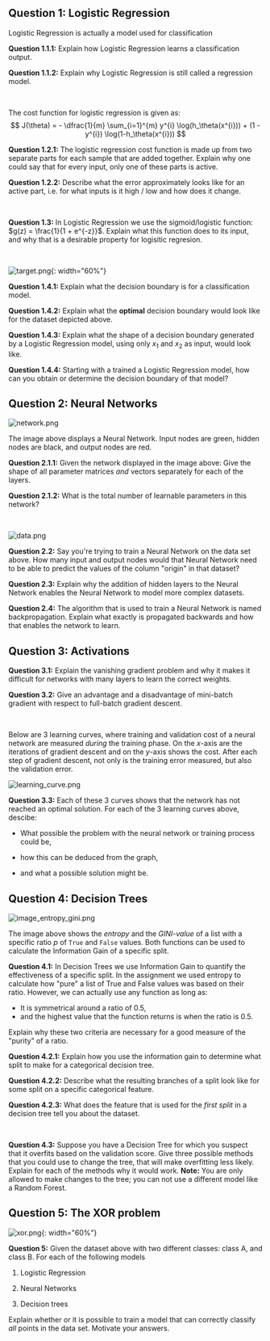 ## Question 1: Logistic Regression

Logistic Regression is actually a model used for classification

**Question 1.1.1:** Explain how Logistic Regression learns a classification output.

**Question 1.1.2:** Explain why Logistic Regression is still called a regression model.


<br/>

The cost function for logistic regression is given as:
$$
J(\theta) = - \dfrac{1}{m} \sum_{i=1}^{m} y^{i} \log(h_\theta(x^{i})) + (1 - y^{i}) \log(1-h_\theta(x^{i}))
$$

**Question 1.2.1:** The logistic regression cost function is made up from two separate parts for each sample that are added together. Explain why one could say that for every input, only one of these parts is active.

**Question 1.2.2:** Describe what the error approximately looks like for an active part, i.e. for what inputs is it high / low and how does it change.

<br/>

**Question 1.3:** In Logistic Regression we use the sigmoid/logistic function: $g(z) = \frac{1}{1 + e^{-z}}$. Explain what this function does to its input, and why that is a desirable property for logisitic regresion.

<br/>

![target.png](target.png){: width="60%"}

**Question 1.4.1:** Explain what the decision boundary is for a classification model.

**Question 1.4.2:** Explain what the **optimal** decision boundary would look like for the dataset depicted above.

**Question 1.4.3:** Explain what the shape of a decision boundary generated by a Logistic Regression model, using only $x_1$ and $x_2$ as input, would look like.

**Question 1.4.4:** Starting with a trained a Logistic Regression model, how can you obtain or determine the decision boundary of that model?

## Question 2: Neural Networks

![network.png](network.png)

The image above displays a Neural Network. Input nodes are green, hidden nodes are black, and output nodes are red.

**Question 2.1.1:** Given the network displayed in the image above: Give the shape of all parameter matrices *and* vectors separately for each of the layers.

**Question 2.1.2:** What is the total number of learnable parameters in this network?

<br/>

![data.png](data.png)

**Question 2.2:** Say you're trying to train a Neural Network on the data set above. How many input and output nodes would that Neural Network need to be able to predict the values of the column "origin" in that dataset?

**Question 2.3:** Explain why the addition of hidden layers to the Neural Network enables the Neural Network to model more complex datasets.

**Question 2.4:** The algorithm that is used to train a Neural Network is named backpropagation. Explain what exactly is propagated backwards and how that enables the network to learn.

## Question 3: Activations

**Question 3.1:** Explain the vanishing gradient problem and why it makes it difficult for networks with many layers to learn the correct weights.

**Question 3.2:** Give an advantage and a disadvantage of mini-batch gradient with respect to full-batch gradient descent.


<br/>

Below are 3 learning curves, where training and validation cost of a neural network are measured *during* the training phase. On the *x*-axis are the iterations of gradient descent and on the *y*-axis shows the cost. After each step of gradient descent, not only is the training error measured, but also the validation error.

![learning_curve.png](learning_curve.png)

**Question 3.3:** Each of these 3 curves shows that the network has not reached an optimal solution. For each of the 3 learning curves above, descibe: 

* What possible the problem with the neural network or training process could be,

* how this can be deduced from the graph,

* and what a possible solution might be.


## Question 4: Decision Trees

![image_entropy_gini.png](image_entropy_gini.png)

The image above shows the *entropy* and the *GINI-value* of a list with a specific ratio $p$ of `True` and `False` values. Both functions can be used to calculate the Information Gain of a specific split.

**Question 4.1:** In Decision Trees we use Information Gain to quantify the
effectiveness of a specific split. In the assignment we used entropy to
calculate how "pure" a list of True and False values was based on their ratio.
However, we can actually use any function as long as:

* It is symmetrical around a ratio of 0.5,
* and the highest value that the function returns is when the ratio is 0.5. 

Explain why these two criteria are necessary for a good measure of the "purity"
of a ratio.

**Question 4.2.1:** Explain how you use the information gain to determine what split to make for a categorical decision tree.

**Question 4.2.2:** Describe what the resulting branches of a split
look like for some split on a specific categorical feature.

**Question 4.2.3:** What does the feature that is used for the *first split* in
a decision tree tell you about the dataset.

<br/>

**Question 4.3:** Suppose you have a Decision Tree for which you suspect that it overfits based on the validation score. Give three possible methods that you could use to change the tree, that will make overfitting less likely. Explain for each of the methods why it would work. **Note:** You are only allowed to make changes to the tree; you can not use a different model like a Random Forest.

## Question 5: The XOR problem

![xor.png](xor.png){: width="60%"}

**Question 5:** Given the dataset above with two different classes: class A,
and class B. For each of the following models

1. Logistic Regression

2. Neural Networks

3. Decision trees

Explain whether or it is possible to train a model that can correctly classify
_all_ points in the data set. Motivate your answers.
